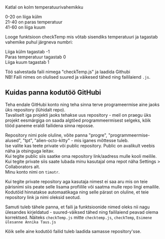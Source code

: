 Katlal on kolm temperatuurivahemikku 

0-20 on liiga külm  
21-40 on paras temperatuur  
41-60 on liiga kuum 

Looge funktsioon checkTemp mis võtab sisendiks temperatuuri ja tagastab vahemike puhul järgneva numbri: 

Liiga külm tagastab -1  
Paras temperatuur tagastab 0  
Liiga kuum tagastab 1 


Töö salvestada faili nimega "checkTemp.js" ja laadida Githubi  
NB! Faili nimes on olulised suured ja väikesed tähed ning faililaiend `.js`. 

## Kuidas panna kodutöö GitHubi

Teha endale GitHubi konto ning teha sinna terve programeermise aine jaoks üks repository (lühidalt repo).  
Tavaliselt iga projekti jaoks tehakse uus repository - meil on praegu üks projekt eesmärgiga on saada algtõed programmeermisest selgeks, kõik tööd paneme eraldi failidena sinna reposse.

Repository nimi pole oluline, võite panna "progre", "programmeermise-alused", "tpt", "alien-octo-kitty" - mis iganes mõttesse tuleb.  
Ise valite kas teete private või public repository. Public on avalikult veebis näha ja otsinguga leitav.  
Kui tegite public siis saatke oma repository link/aadress mulle kooli meilile.  
Kui tegite private siis saate lubada minu kasutajal oma repot näha Settings > Collaborators alt.  
Minu konto nimi on `timotr`.

Kui tegite private repository aga kasutaja nimest ei saa aru mis on teie pärisnimi siis peate selle lisama profiilile või saatma mulle repo lingi emailile. Kodutöid hinnatakse automaatikaga ning selle pärast on oluline, et teie repository link ja nimi oleksid seotud.

Samuti tuleb tähele panna, et faili ja funktsioonide nimed oleks nii nagu ülesandes kirjeldatud - suured-väiksed tähed ning faililaiend peavad olema korrektsed.
Näiteks `checkTemp.js` mitte `checktemp.js`, `checkTemp`, `Esimene ülesanne Annika Taus.js`

Kõik selle aine kodutöö failid tuleb laadida samasse repository'sse.


